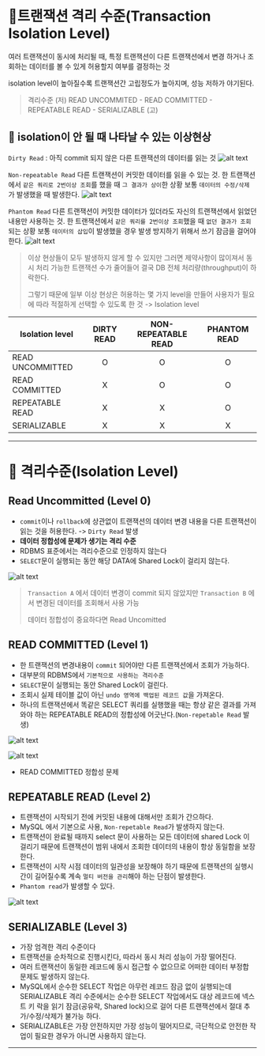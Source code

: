 # 📌트랜잭션 격리 수준(Transaction Isolation Level)
여러 트랜잭션이 동시에 처리될 때, 특정 트랜잭션이 다른 트랜잭션에서 변경 하거나 조회하는 데이터를 볼 수 있게 허용할지 여부를 결정하는 것

isolation level이 높아질수록 트랜잭션간 고립정도가 높아지며, 성능 저하가 야기된다.

>격리수준 (저) READ UNCOMMITED - READ COMMITTED - REPEATABLE READ - SERIALIZABLE (고)

## 📌 isolation이 안 될 때 나타날 수 있는 이상현상

`Dirty Read` : 아직 commit 되지 않은 다른 트랜잭션의 데이터를 읽는 것
![alt text](img/DB_isolation_01.png)

`Non-repeatable Read`
    다른 트랜잭션이 커밋한 데이터를 읽을 수 있는 것.
    한 트랜잭션에서 `같은 쿼리로 2번이상 조회`를 했을 때 `그 결과가 상이`한 상황
    보통 `데이터의 수정/삭제` 가 발생했을 때 발생한다.
![alt text](img/DB_isolation_02.png)

`Phantom Read`
    다른 트랜잭션이 커밋한 데이터가 있더라도 자신의 트랜잭션에서 읽었던 내용만 사용하는 것.
    한 트랜잭션에서 `같은 쿼리를 2번이상 조회`했을 때 `없던 결과가 조회`되는 상황
    보통 `데이터의 삽입`이 발생했을 경우 발생
    방지하기 위해서 쓰기 잠금을 걸어야 한다.
![alt text](img/DB_isolation_03.png)

> 이상 현상들이 모두 발생하지 않게 할 수 있지만 그러면 제약사항이 많이져서 동시 처리 가능한 트랜잭션 수가 줄어들어 결국 DB 전체 처리량(throughput)이 하락한다.
>
> 그렇기 때문에 일부 이상 현상은 허용하는 몇 가지 level을 만들어 사용자가 필요에 따라 적절하게 선택할 수 있도록 한 것 -> Isolation level


| Isolation level| DIRTY READ    | NON-REPEATABLE READ | PHANTOM READ  |
|------------------|:---------------:|:---------------:|:---------------:|
| READ UNCOMMITTED | O | O  | O |
| READ COMMITTED   | X | O  | O |
| REPEATABLE READ  | X | X  | O |
| SERIALIZABLE     | X | X  | X |

---

# 📌 격리수준(Isolation Level)

## Read Uncommitted (Level 0)
- `commit`이나 `rollback`에 상관없이 트랜잭션의 데이터 변경 내용을 다른 트랜잭션이 읽는 것을 허용한다. -> `Dirty Read` 발생
- **데이터 정합성에 문제가 생기는 격리 수준**
- RDBMS 표준에서는 격리수준으로 인정하지 않는다
- `SELECT`문이 실행되는 동안 해당 DATA에 Shared Lock이 걸리지 않는다.
  
![alt text](img/DB_isolation_04.png)

> `Transaction A` 에서 데이터 변경이 commit 되지 않았지만 `Transaction B` 에서 변경된 데이터를 조회해서 사용 가능
>
> 데이터 정합성이 중요하다면 Read Uncomitted 


## READ COMMITTED (Level 1)
- 한 트랜잭션의 변경내용이 `commit` 되어야만 다른 트랜잭션에서 조회가 가능하다.
- 대부분의 RDBMS에서 `기본적으로 사용하는 격리수준`
- `SELECT`문이 실행되는 동안 Shared Lock이 걸린다.
- 조회시 실제 테이블 값이 아닌 `undo 영역에 백업된 레코드 값`을 가져온다.
- 하나의 트랜잭션에서 똑같은 SELECT 쿼리를 실행했을 때는 항상 같은 결과를 가져와야 하는 REPEATABLE READ의 정합성에 어긋난다.(`Non-repetable Read` 발생)
  
![alt text](img/DB_isolation_05.png)


![alt text](img/DB_isolation_07.png)
- READ COMMITTED 정합성 문제


## REPEATABLE READ (Level 2)
- 트랜잭션이 시작되기 전에 커밋된 내용에 대해서만 조회가 간으하다.
- MySQL 에서 기본으로 사용, `Non-repetable Read`가 발생하지 않는다.
- 트랜잭션이 완료될 때까지 select 문이 사용하는 모든 데이터에 shared Lock 이 걸리기 때문에 트랜잭션이 범위 내에서 조회한 데이터의 내용이 항상 동일함을 보장한다.
- 트랜잭션이 시작 시점 데이터의 일관성을 보장해야 하기 때문에 트랜잭션의 실행시간이 길어질수록 계속 `멀티 버전을 관리`해야 하는 단점이 발생한다.
- `Phantom read`가 발생할 수 있다.

![alt text](img/DB_isolation_06.png)


## SERIALIZABLE (Level 3)
- 가장 엄격한 격리 수준이다
- 트랜잭션을 순차적으로 진행시킨다, 따라서 동시 처리 성능이 가장 떨어진다.
- 여러 트랜잭션이 동일한 레코드에 동시 접근할 수 없으므로 어떠한 데이터 부정합 문제도 발생하지 않는다.
- MySQL에서 순수한 SELECT 작업은 아무런 레코드 잠금 없이 실행되는데 SERIALIZABLE 격리 수준에서는 순수한 SELECT 작업에서도 대상 레코드에 넥스트 키 락을 읽기 잠금(공유락, Shared lock)으로 걸어 다른 트랜잭션에서 절대 추가/수정/삭제가 불가능 하다.
- SERIALIZABLE은 가장 안전하지만 가장 성능이 떨어지므로, 극단적으로 안전한 작업이 필요한 경우가 아니면 사용하지 않는다.

---

